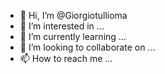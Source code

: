 - 👋 Hi, I’m @Giorgiotullioma
- 👀 I’m interested in ...
- 🌱 I’m currently learning ...
- 💞️ I’m looking to collaborate on ...
- 📫 How to reach me ...

<!---
Giorgiotullioma/Giorgiotullioma is a ✨ special ✨ repository because its `README.md` (this file) appears on your GitHub profile.
You can click the Preview link to take a look at your changes.
--->
